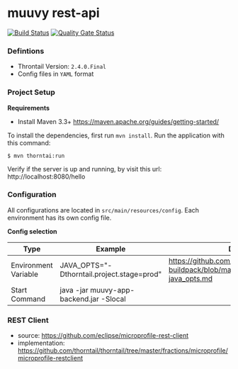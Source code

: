 # muuvy rest-api

[![Build Status](https://travis-ci.com/muuvy/app-backend.svg?branch=dev)](https://travis-ci.com/muuvy/app-backend) [![Quality Gate Status](https://sonarcloud.io/api/project_badges/measure?project=muuvy_app-backend&metric=alert_status)](https://sonarcloud.io/dashboard?id=muuvy_app-backend)

### Defintions

* Throntail Version: `2.4.0.Final`
* Config files in `YAML` format

### Project Setup

__Requirements__

* Install Maven 3.3+ https://maven.apache.org/guides/getting-started/

To install the dependencies, first run `mvn install`. Run the application with this command:
```
$ mvn thorntai:run
```

Verify if the server is up and running, by visit this url: http://localhost:8080/hello

### Configuration

All configurations are located in `src/main/resources/config`. Each environment has its own config file. 

__Config selection__

| Type | Example | Docs |
|----------------------|--------------------------------------------|----------------------------------------------------------------------------------------|
| Environment Variable | JAVA_OPTS="-Dthorntail.project.stage=prod" | https://github.com/cloudfoundry/java-buildpack/blob/master/docs/framework-java_opts.md |
| Start Command | java -jar muuvy-app-backend.jar -Slocal |  |

### REST Client 

* source: https://github.com/eclipse/microprofile-rest-client
* implementation: https://github.com/thorntail/thorntail/tree/master/fractions/microprofile/microprofile-restclient
